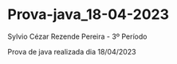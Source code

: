 # Prova-java_18-04-2023

Sylvio Cézar Rezende Pereira  -  3º Período

Prova de java realizada dia 18/04/2023
